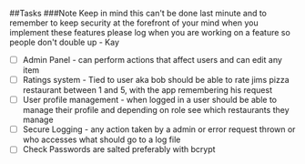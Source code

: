 ##Tasks
###Note 
Keep in mind this can't be done last minute and to remember to keep security at the forefront of your mind when you implement these features
please log when you are working on a feature so people don't double up - Kay

- [ ] Admin Panel - can perform actions that affect users and can edit any item
- [ ] Ratings system - Tied to user aka bob should be able to rate jims pizza restaurant between 1 and 5, with the app remembering his request
- [ ] User profile management - when logged in a user should be able to manage their profile and depending on role see which restaurants they manage
- [ ] Secure Logging - any action taken by a admin or error request thrown or who accesses what should go to a log file
- [ ] Check Passwords are salted preferably with bcrypt
